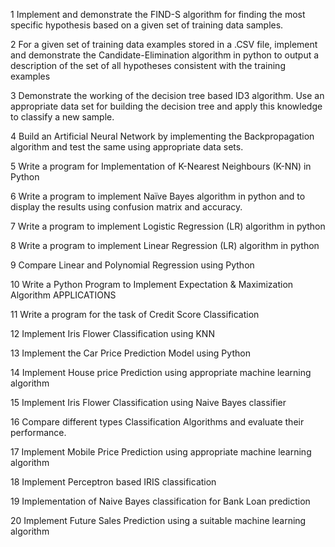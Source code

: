 1	Implement and demonstrate the FIND-S algorithm for finding the most specific hypothesis based on a given set of training data samples.  

2	For a given set of training data examples stored in a .CSV file, implement and demonstrate the Candidate-Elimination algorithm in python to output a description of the set of all hypotheses consistent with the training examples

3	Demonstrate the working of the decision tree based ID3 algorithm. Use an appropriate data set for building the decision tree and apply this knowledge to classify a new sample.

4	Build an Artificial Neural Network by implementing the Backpropagation algorithm and test the same using appropriate data sets.

5	Write a program for Implementation of K-Nearest Neighbours (K-NN) in Python

6	Write a program to implement Naïve Bayes algorithm in python and to display the results  using confusion matrix and accuracy.

7	Write a program to implement Logistic Regression (LR) algorithm in python

8	Write a program to implement Linear Regression (LR) algorithm in python

9	Compare  Linear and Polynomial Regression using Python

10	Write a Python Program to Implement Expectation & Maximization Algorithm
APPLICATIONS

11	Write a program for the task of Credit Score Classification

12	Implement Iris Flower Classification using KNN

13	Implement the Car Price Prediction Model using Python

14	Implement House price Prediction using appropriate machine learning algorithm

15	Implement Iris Flower Classification using Naive Bayes classifier

16	Compare different types Classification Algorithms and evaluate their performance.

17	Implement Mobile Price Prediction using appropriate machine learning algorithm

18	Implement Perceptron based IRIS classification

19	Implementation of Naive Bayes classification for Bank Loan prediction

20	Implement Future Sales Prediction using a suitable machine learning algorithm


